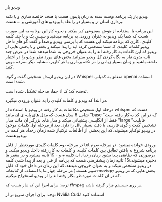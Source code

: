 ویدیو یار


ویدیو یار یک برنامه نوشته شده به زبان پایتون هست با هدف خالصه سازی و یا نکته برداری اسان تر و بسیار در رابطه
با ویودیو های آموزشی و ... هست.


این برنامه با استفاده از هوش مصنوعی کار میکند و نحوه کار این برنامه به این صورت هست که شما یک ویدیو به
عنوان ورودی به برنامه میدهید و سپس یک و یا چند کلمه کلیدی. کاری که برنامه میکند این هست که با برسی ویدیو و
صدا و گفت گو های داخل ویدیو کلمات کلیدی ک شما مشخص کرده اید را پیدا میکند و بخش و یا بخش هایی از ویدیو که
این کلمات به کار رفته اند را به عنوان خروجی به شما میدهد شما در عرض چند ثانیه بدون نیاز به نگاه کردن کل ویدیو
میتوانید بخش های مورد نظر ویدیو را در اختیار داشته باشید و زمان بسیار زیادی را در نکته برداری یا هر کاربرد
مشابه دیگر صرفه جویی کنید.


در این ویدیو ازمدل تشخیص گفت و گوی Whisper متعلق به کمپانی openai استفاده شده است.


توضیح کد:
کد از چهار مرحله تشکیل شده است.


در ابتدا کد ویدیو و کلمات کلیدی را به عنوان ورودی میگیرد.


مرحله اول تشخیص مکالمات به کار رفته در ویدیو با استفاده از whisper هست که شامل 6 مدل هست که مدل های
پایه ی ان مانند "base "که در این کد به کار رفته است فقط از انگلیسی پشتیبانی میکند و مدل های بزرگتر ان مانند مدل
"large "قابلیت تشخیص گفت و گوی فارسی با دقت بسیار باال را دارد.
بعد از مرحله اول کلمات موجود در ویدیو توکنایز میشوند. که این بخشی از اطالعات توکنیاز شده زمان رخداد هر کلمه
در ویدیو هست.


در مرحله دوم کلمات کلیدی موردنظر از فایل txt ورودی خوانده میشود.
در مرحله سوم برنامه شروع به یافتن تطابق بین کلمات کلیدی و کلمات به کار رفته داخل ویدیو میکند.
و درصورتی که تطابقی پیدا بشود زمان رخداد ان کلمه + و - 15 ثانیه میشود و در متغیر ها ذخیره میشوند.)15 ثانیه
زمان پیشفرضی هست که برنامه از قبل و بعد از پیدا شدن کلمه در ویدیو مشخص میکند و به عنوان خروجی میدهد. که
این زمان در داخل خود کد قابل تغییر هست.(
در مرحله چهار ما با استفاده از کتابخانه moviepy بخش هایی که در ویدیو که در ان کلمات موردنظر بکار رفته اند را
از ویدیو استخراج میکنیم.


توجه: برای اجرا این کد نیاز هست که ffmpeg بر روی سیستم قرار گرفته باشد.

توجه: برای اجرای سریع تر از Nvidia Cuda استفاده کنید
